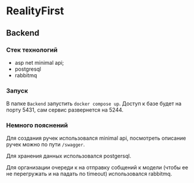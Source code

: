 # RealityFirst


## Backend
### Стек технологий
- asp net minimal api;
- postgresql
- rabbitmq
### Запуск
В папке `Backend` запустить `docker compose up`. Доступ к базе будет на порту 5431, сам сервис развернется на 5244.
### Немного пояснений
Для создания ручек использовался minimal api, посмотреть описание ручек можно по пути `/swagger`.

Для хранения данных использовался postgersql.

Для организации очереди к на отправку собщений к модели (чтобы ее не перегружать и на падать по timeout) использовался rabbitmq.
